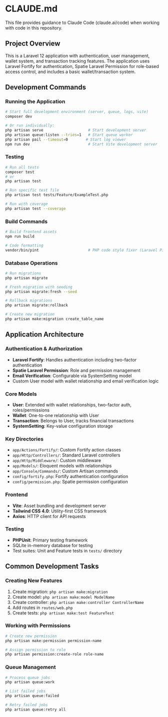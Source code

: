 # CLAUDE.md

This file provides guidance to Claude Code (claude.ai/code) when working with code in this repository.

## Project Overview

This is a Laravel 12 application with authentication, user management, wallet system, and transaction tracking features. The application uses Laravel Fortify for authentication, Spatie Laravel Permission for role-based access control, and includes a basic wallet/transaction system.

## Development Commands

### Running the Application
```bash
# Start full development environment (server, queue, logs, vite)
composer dev

# Or run individually:
php artisan serve                    # Start development server
php artisan queue:listen --tries=1   # Start queue worker
php artisan pail --timeout=0        # Start log viewer
npm run dev                          # Start Vite development server
```

### Testing
```bash
# Run all tests
composer test
# or
php artisan test

# Run specific test file
php artisan test tests/Feature/ExampleTest.php

# Run with coverage
php artisan test --coverage
```

### Build Commands
```bash
# Build frontend assets
npm run build

# Code formatting
vendor/bin/pint                      # PHP code style fixer (Laravel Pint)
```

### Database Operations
```bash
# Run migrations
php artisan migrate

# Fresh migration with seeding
php artisan migrate:fresh --seed

# Rollback migrations
php artisan migrate:rollback

# Create new migration
php artisan make:migration create_table_name
```

## Application Architecture

### Authentication & Authorization
- **Laravel Fortify**: Handles authentication including two-factor authentication
- **Spatie Laravel Permission**: Role and permission management
- **Email Verification**: Configurable via SystemSetting model
- Custom User model with wallet relationship and email verification logic

### Core Models
- **User**: Extended with wallet relationships, two-factor auth, roles/permissions
- **Wallet**: One-to-one relationship with User
- **Transaction**: Belongs to User, tracks financial transactions
- **SystemSetting**: Key-value configuration storage

### Key Directories
- `app/Actions/Fortify/`: Custom Fortify action classes
- `app/Http/Controllers/`: Standard Laravel controllers
- `app/Http/Middleware/`: Custom middleware
- `app/Models/`: Eloquent models with relationships
- `app/Console/Commands/`: Custom Artisan commands
- `config/fortify.php`: Fortify authentication configuration
- `config/permission.php`: Spatie permission configuration

### Frontend
- **Vite**: Asset bundling and development server
- **Tailwind CSS 4.0**: Utility-first CSS framework
- **Axios**: HTTP client for API requests

### Testing
- **PHPUnit**: Primary testing framework
- SQLite in-memory database for testing
- Test suites: Unit and Feature tests in `tests/` directory

## Common Development Tasks

### Creating New Features
1. Create migration: `php artisan make:migration`
2. Create model: `php artisan make:model ModelName`
3. Create controller: `php artisan make:controller ControllerName`
4. Add routes in `routes/web.php`
5. Create tests: `php artisan make:test FeatureTest`

### Working with Permissions
```bash
# Create new permission
php artisan make:permission permission-name

# Assign permission to role
php artisan permission:create-role role-name
```

### Queue Management
```bash
# Process queue jobs
php artisan queue:work

# List failed jobs
php artisan queue:failed

# Retry failed jobs
php artisan queue:retry all
```